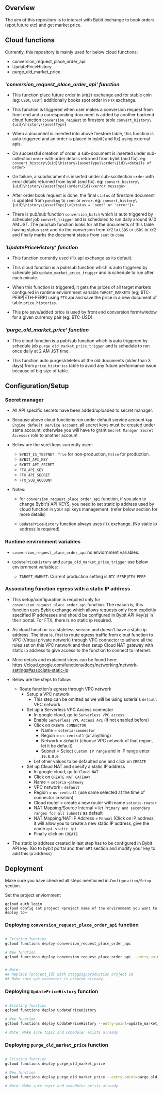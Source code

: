 ## Overview

The aim of this repository is to interact with Bybit exchange to book orders (spot,future etc) and get market price.

## Cloud functions

Currently, this repository is mainly used for below cloud functions:

- conversion_request_place_order_api
- UpdatePriceHistory
- purge_old_market_price

### _'conversion_request_place_order_api' function_

- This function place future order in `BYBIT` exchange and for stable coin (eg: `USDC`, `USDT`) additionally books spot order in `FTX` exchange.

- This function is triggered when user makes a conversion request from front end and a corresponding document is added by another backend cloud function `conversion_request` to firestore table `convert_history\{uid}\history\{assetType}`

- When a document is inserted into above firestore table, this function is auto triggered and an order is placed in bybit( and ftx) using external apis.

- On successful creation of order, a sub-document is inserted under sub-collection `order` with order details returned from bybit (and ftx). eg: `convert_history\{uid}\history\{assetType}\order\{id}\<details of order>`

- On failure, a subdocument is inserted under sub-scollection `order` with error details returned from bybit (and ftx). eg: `convert_history\{uid}\history\{assetType}\order\{id}\<error message>`

- After order book request is done, the final `status` of firestore document is updated from `pending` to `sent` or `error`. eg:
  `convert_history\{uid}\history\{assetType}\<{status = 'sent' or 'error'}>`

- There is pub/sub function `conversion_batch` which is auto triggered by scheduler job `convert_trigger` and is scheduled to run daily around 9.10 AM JST. The pub/sub function looks for all the documents of this table having status `sent` and do the conversion from `XYZ` to `USDS` or `USDS` to `XYZ` and finally marks the document status from `sent` to `done`

### _'UpdatePriceHistory' function_

- This function currently used `FTX` api exchange as its default.

- This cloud function is a pub/sub function which is auto triggered by schedule job `update_market_price_trigger` and is schedule to run after each minute.

- When this function is triggered, it gets the prices of all target markets configured in runtime enviornment variable `TARGET_MARKETS` (eg; BTC-PERP|ETH-PERP) using `FTX` api and save the price in a new document of table `price_histories`.

- This pre save/added price is used by front end conversion form/window for a given currency pair (eg: BTC-USD).

### _'purge_old_market_price' function_

- This cloud function is a pub/sub function which is auto triggered by schedule job `purge_old_market_price_trigger` and is schedule to run once daily at 2 AM JST time.

- This function auto purges/deletes all the old documents (older than 3 days) from `price_histories` table to avoid any future performance issue because of big size of table.

## Configuration/Setup

### Secret manager

- All API specific secrets have been added/uploaded to secret manager.

- Because above cloud functions run under default service account `App Engine default service account`, all secret keys must be created under same account, otherwise you will have to grant `Secret Manager Secret Accessor` role to another account

- Below are the scret keys currently used:

  - `BYBIT_IS_TESTNET` : `True` for non-production, `False` for production.
  - `BYBIT_API_KEY`
  - `BYBIT_API_SECRET`
  - `FTX_API_KEY`
  - `FTX_API_SECRET`
  - `FTX_SUB_ACCOUNT`

- Notes:

  - for `conversion_request_place_order_api` function, if you plan to change Bybit's API KEYS, you need to set static ip address used by cloud function in your api keys management. (refer below section for more details)

  - `UpdatePriceHistory` function always uses `FTX` exchange. (No static ip address is required)

### Runtime environment variables

- `conversion_request_place_order_api` no enviornment variables:

- `UpdatePriceHistory` and `purge_old_market_price_trigger` use below enviornment variables:

  - `TARGET_MARKET`: Current production setting is `BTC-PERP|ETH-PERP`

### Associating function egress with a static IP address

- This setup/configuration is required only for `conversion_request_place_order_api` function. The reason is, this function uses Bybit exchange which allows requests only from explicitly specified IP addresses and should be configured in Bybit API Key(s) in their portal. For FTX, there is no static ip required.

- As cloud function is a stateless service and doesn't have a static ip address. The idea is, first to route egress traffic from cloud function to VPC (Virtual private network) through VPC connector to adhere all the rules set on this VPC network and then setup Cloud NAT gateway with static ip address to give access to the function to connect to internet.

- More details and explained steps can be found here: https://cloud.google.com/functions/docs/networking/network-settings#associate-static-ip

- Below are the steps to follow:
  - Route function's egress through VPC network
    - Setup a VPC network
      - This step can be omitted as we will be using soteria's `default` VPC network.
    - Set up a Serverless VPC Access connector
      - In google cloud, go to `Serverless VPC access`
      - Enable `Serverless VPC Access API` (if not enabled before)
      - Click on `CREATE CONNECTOR`
        - Name = `soteria-connector`
        - Region = `us-central1` (or anything)
        - Network = `default` (choose VPC network of that region, let it be default)
        - Subnet = Select `Custom IP range` and in IP range enter `10.8.0.0`
      - Let other values to be defaulted one and click on `CREATE`
    - Set up Cloud NAT and specify a static IP address
      - In google cloud, go to `Cloud NAT`
      - Click on `CREATE NAT GATEWAY`
      - Name = `soteria-gateway`
      - VPC network= `default`
      - Region = `us-central1` (use same selected at the time of connector creation)
      - Cloud router = create a new router with name `soteria-router`
      - NAT Mapping/Source Internal = let `Primary and secondary ranges for all subnets` as default
      - NAT Mapping/NAT IP Address = `Manual` (Click on IP address, it will allow you to create a new static IP address, give the name `api-static-ip`)
      - Finally click on `CREATE`
- The static ip address created in last step has to be configured in Bybit API key. (Go to bybit portal and then `API` section and modify your key to add this ip address)

## Deployment

Make sure you have checked all steps mentioned in `Configuration/Setup` section.

Set the project enviornment

```
gcloud auth login
gcloud config set project <project name of the environment you want to deploy to>
```

### Deploying `conversion_request_place_order_api` function

```bash

# Existing function
gcloud functions deploy conversion_request_place_order_api

# New function
gcloud functions deploy conversion_request_place_order_api --entry-point=place_order_api --runtime=python37 --trigger-event=providers/cloud.firestore/eventTypes/document.create --trigger-resource=projects/{project_id}/databases/(default)/documents/convert_history/{uid}/history/{assetType} --vpc-connector=soteria-connector --egress-settings=all


# Note:
## Replace {project_id} with stagging/production project id
## Make sure vpc-connector is created already.
```

### Deploying `UpdatePriceHistory` function

```bash

# Existing function
gcloud functions deploy UpdatePriceHistory

# New function
gcloud functions deploy UpdatePriceHistory --entry-point=update_market_price --runtime=python37 --trigger-topic=update_market_price_topic --set-env-vars=TARGET_MARKETS="BTC-PERP|ETH-PERP"

# Note: Make sure topic and scheduler exists already
```

### Deploying `purge_old_market_price` function

```bash

# Existing function
gcloud functions deploy purge_old_market_price

# New function
gcloud functions deploy purge_old_market_price --entry-point=purge_old_market_price --runtime=python37 --trigger-topic=purge_old_market_price_topic --set-env-vars=TARGET_MARKETS="BTC-PERP|ETH-PERP" --timeout=540s

# Note: Make sure topic and scheduler exists already
```
